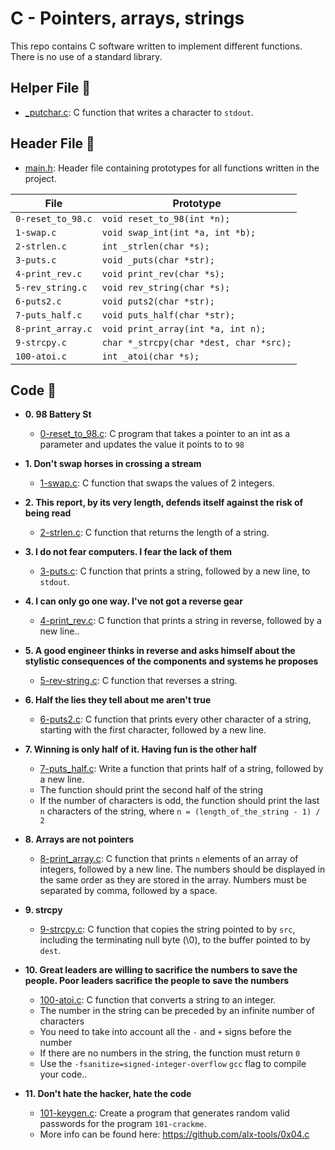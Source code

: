 # C - Pointers, arrays, strings

This repo contains C software written to implement different functions. There is no use of a standard library.

## Helper File :raised_hands:

* [_putchar.c](./_putchar.c): C function that writes a character to `stdout`.

## Header File :file_folder:

* [main.h](./main.h): Header file containing prototypes for all
functions written in the project.

| File                     | Prototype                              |
| ------------------------ | --------------------------------       |
| `0-reset_to_98.c`        | `void reset_to_98(int *n);`            |
| `1-swap.c`               | `void swap_int(int *a, int *b);`       |
| `2-strlen.c`             | `int _strlen(char *s);`                |
| `3-puts.c`               | `void _puts(char *str);`               |
| `4-print_rev.c`          | `void print_rev(char *s);`             |
| `5-rev_string.c`         | `void rev_string(char *s);`            |
| `6-puts2.c`              | `void puts2(char *str);`               |
| `7-puts_half.c`          | `void puts_half(char *str);`           |
| `8-print_array.c`        | `void print_array(int *a, int n);`     |
| `9-strcpy.c`             | `char *_strcpy(char *dest, char *src);`|
| `100-atoi.c`             | `int _atoi(char *s);`                  |

## Code :page_with_curl:

* **0. 98 Battery St**
  * [0-reset_to_98.c](./0-reset_to_98.c): C program that takes a pointer to an int as a parameter and updates the value it points to to `98`

* **1. Don't swap horses in crossing a stream**
  * [1-swap.c](./1-swap.c): C function that swaps the values of 2 integers. 

* **2. This report, by its very length, defends itself against the risk of being read**
  * [2-strlen.c](./2-strlen.c): C function that returns the length of a string.

* **3. I do not fear computers. I fear the lack of them**
  * [3-puts.c](./3-puts.c): C function that prints a string, followed by a new line, to `stdout`. 

* **4. I can only go one way. I've not got a reverse gear**
  * [4-print_rev.c](./4-print_rev.c): C function that prints a string in reverse, followed by a new line..

* **5. A good engineer thinks in reverse and asks himself about the stylistic consequences of the components and systems he proposes**
  * [5-rev-string.c](./5-rev-string.c): C function that reverses a string.

* **6. Half the lies they tell about me aren't true**
  * [6-puts2.c](./6-puts2.c): C function that prints every other character of a string, starting with the first character, followed by a new line.

* **7. Winning is only half of it. Having fun is the other half**
  * [7-puts_half.c](./7-puts_half.c): Write a function that prints half of a string, followed by a new line.
  * The function should print the second half of the string
  * If the number of characters is odd, the function should print the last `n` characters of the string, where `n = (length_of_the_string - 1) / 2`

* **8. Arrays are not pointers**
  * [8-print_array.c](./8-print_array.c): C function that prints `n` elements of an array of integers, followed by a new line. The numbers should be displayed in the same order as they are stored in the array. Numbers must be separated by comma, followed by a space.

* **9. strcpy**
  * [9-strcpy.c](./9-strcpy.c): C function that copies the string pointed to by `src`, including the terminating null byte (\0), to the buffer pointed to by `dest`.

* **10. Great leaders are willing to sacrifice the numbers to save the people. Poor leaders sacrifice the people to save the numbers**
  * [100-atoi.c](./100-atoi.c): C function that converts a string to an integer.
  * The number in the string can be preceded by an infinite number of characters
  * You need to take into account all the `-` and `+` signs before the number
  * If there are no numbers in the string, the function must return `0`
  * Use the `-fsanitize=signed-integer-overflow` `gcc` flag to compile your code..

* **11. Don't hate the hacker, hate the code**
  * [101-keygen.c](./101-keygen.c): Create a program that generates random valid passwords for the program `101-crackme`.
  * More info can be found here: https://github.com/alx-tools/0x04.c


